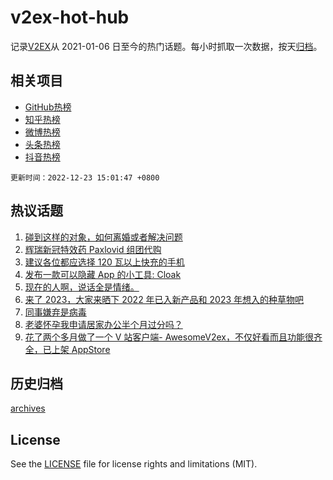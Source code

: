 # v2ex-hot-hub

 记录[V2EX](https://www.v2ex.com/)从 2021-01-06 日至今的热门话题。每小时抓取一次数据，按天[归档](archives)。
 
 ## 相关项目

- [GitHub热榜](https://github.com/lonnyzhang423/github-hot-hub)
- [知乎热榜](https://github.com/lonnyzhang423/zhihu-hot-hub)
- [微博热榜](https://github.com/lonnyzhang423/weibo-hot-hub)
- [头条热榜](https://github.com/lonnyzhang423/toutiao-hot-hub)
- [抖音热榜](https://github.com/lonnyzhang423/douyin-hot-hub)


 `更新时间：2022-12-23 15:01:47 +0800`

## 热议话题

1. [碰到这样的对象，如何离婚或者解决问题](https://www.v2ex.com/t/904157)
1. [辉瑞新冠特效药 Paxlovid 组团代购](https://www.v2ex.com/t/904193)
1. [建议各位都应选择 120 瓦以上快充的手机](https://www.v2ex.com/t/904204)
1. [发布一款可以隐藏 App 的小工具: Cloak](https://www.v2ex.com/t/904132)
1. [现在的人啊，说话全是情绪。](https://www.v2ex.com/t/904130)
1. [来了 2023，大家来晒下 2022 年已入新产品和 2023 年想入的种草物吧](https://www.v2ex.com/t/904249)
1. [同事嫌弃是病毒](https://www.v2ex.com/t/904151)
1. [老婆怀孕我申请居家办公半个月过分吗？](https://www.v2ex.com/t/904239)
1. [花了两个多月做了一个 V 站客户端- AwesomeV2ex，不仅好看而且功能很齐全，已上架 AppStore](https://www.v2ex.com/t/904226)

## 历史归档

[archives](archives)

## License

See the [LICENSE](LICENSE) file for license rights and limitations (MIT).
